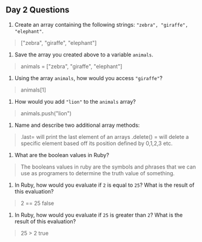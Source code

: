 ## Day 2 Questions

1. Create an array containing the following strings: `"zebra", "giraffe", "elephant"`.
>["zebra", "giraffe", "elephant"]

1. Save the array you created above to a variable `animals`.
>animals = ["zebra", "giraffe", "elephant"]

1. Using the array `animals`, how would you access `"giraffe"`?
>animals[1]


1. How would you add `"lion"` to the `animals` array?
> animals.push("lion")

1. Name and describe two additional array methods:
> .last= will print the last element of an arrays
  .delete(<position>) = will delete a specific element based off its position defined by 0,1,2,3 etc.


1. What are the boolean values in Ruby?
>The booleans values in ruby are the symbols and phrases that we can use as programers to determine the truth value of something.

1. In Ruby, how would you evaluate if `2` is equal to `25`? What is the result of this evaluation?
> 2 == 25
false

1. In Ruby, how would you evaluate if `25` is greater than `2`? What is the result of this evaluation?
> 25 > 2 
true
